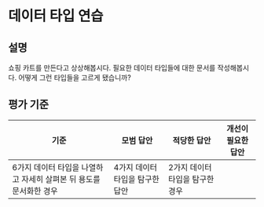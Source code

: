 # 데이터 타입 연습

## 설명

쇼핑 카트를 만든다고 상상해봅시다. 필요한 데이터 타입들에 대한 문서를 작성해봅시다. 어떻게 그런 타입들을 고르게 됐습니까?

## 평가 기준

기준 | 모범 답안 | 적당한 답안 | 개선이 필요한 답안
--- | --- | --- | ---
 | 6가지 데이터 타입을 나열하고 자세히 살펴본 뒤 용도를 문서화한 경우 | 4가지 데이터 타입을 탐구한 답안 | 2가지 데이터 타입을 탐구한 경우
